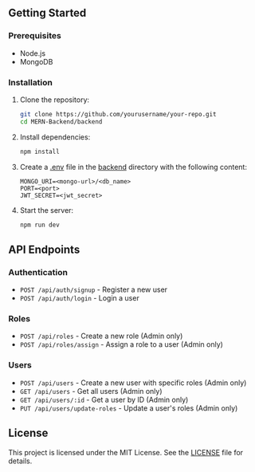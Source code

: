 
## Getting Started

### Prerequisites

- Node.js
- MongoDB

### Installation

1. Clone the repository:
    ```sh
    git clone https://github.com/yourusername/your-repo.git
    cd MERN-Backend/backend
    ```

2. Install dependencies:
    ```sh
    npm install
    ```

3. Create a [.env](http://_vscodecontentref_/14) file in the [backend](http://_vscodecontentref_/15) directory with the following content:
    ```env
    MONGO_URI=<mongo-url>/<db_name>
    PORT=<port>
    JWT_SECRET=<jwt_secret>
    ```

4. Start the server:
    ```sh
    npm run dev
    ```

## API Endpoints

### Authentication

- `POST /api/auth/signup` - Register a new user
- `POST /api/auth/login` - Login a user

### Roles

- `POST /api/roles` - Create a new role (Admin only)
- `POST /api/roles/assign` - Assign a role to a user (Admin only)

### Users

- `POST /api/users` - Create a new user with specific roles (Admin only)
- `GET /api/users` - Get all users (Admin only)
- `GET /api/users/:id` - Get a user by ID (Admin only)
- `PUT /api/users/update-roles` - Update a user's roles (Admin only)

## License

This project is licensed under the MIT License. See the [LICENSE](http://_vscodecontentref_/16) file for details.
